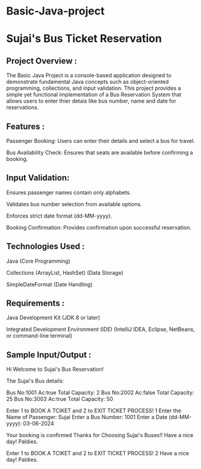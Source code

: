 # Basic-Java-project

# Sujai's Bus Ticket Reservation

## Project Overview :

The Basic Java Project is a console-based application designed to demonstrate fundamental Java concepts such as object-oriented programming, collections, and input validation. This project provides a simple yet functional implementation of a Bus Reservation System that allows users to enter thier detais like bus number, name and date for reservations.

## Features : 

Passenger Booking: Users can enter their details and select a bus for travel.

Bus Availability Check: Ensures that seats are available before confirming a booking.

## Input Validation:

Ensures passenger names contain only alphabets.

Validates bus number selection from available options.

Enforces strict date format (dd-MM-yyyy).

Booking Confirmation: Provides confirmation upon successful reservation.


## Technologies Used : 

Java (Core Programming)

Collections (ArrayList, HashSet) (Data Storage)

SimpleDateFormat (Date Handling)


## Requirements :

Java Development Kit (JDK 8 or later)

Integrated Development Environment (IDE) (IntelliJ IDEA, Eclipse, NetBeans, or command-line terminal)


## Sample Input/Output :

Hi Welcome to Sujai's Bus Reservation!

The Sujai's Bus details:
 
Bus No:1001 Ac:true Total Capacity: 2
Bus No:2002 Ac:false Total Capacity: 25
Bus No:3003 Ac:true Total Capacity: 50

Enter 1 to BOOK A TCIKET and 2 to EXIT TICKET PROCESS!
1
Enter the Name of Passenger: 
Sujai
Enter a Bus Number: 
1001
Enter a Date (dd-MM-yyyy): 
03-06-2024

Your booking is confirmed
Thanks for Choosing Sujai's Buses!!
Have a nice day! Paldies.

Enter 1 to BOOK A TCIKET and 2 to EXIT TICKET PROCESS!
2
Have a nice day! Paldies.

